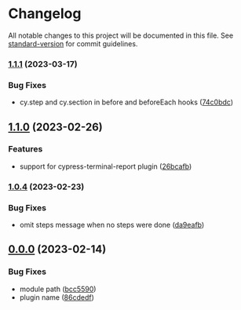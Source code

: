 # Changelog

All notable changes to this project will be documented in this file. See [standard-version](https://github.com/conventional-changelog/standard-version) for commit guidelines.

### [1.1.1](https://github.com/filiphric/cypress-plugin-steps/compare/v1.1.0...v1.1.1) (2023-03-17)


### Bug Fixes

* cy.step and cy.section in before and beforeEach hooks ([74c0bdc](https://github.com/filiphric/cypress-plugin-steps/commits/74c0bdceb214e8e90aa927225db09e1080943673))

## [1.1.0](https://github.com/filiphric/cypress-plugin-steps/compare/v1.0.4...v1.1.0) (2023-02-26)


### Features

* support for cypress-terminal-report plugin ([26bcafb](https://github.com/filiphric/cypress-plugin-steps/commits/26bcafb41e459e98befcdac0fe5e93b63b6acc07))

### [1.0.4](https://github.com/filiphric/cypress-plugin-steps/compare/v1.0.3...v1.0.4) (2023-02-23)


### Bug Fixes

* omit steps message when no steps were done ([da9eafb](https://github.com/filiphric/cypress-plugin-steps/commits/da9eafbde582693f776920e865deb4efdd3a1b28))

## [0.0.0](https://github.com/filiphric/cypress-plugin-steps/compare/v1.0.0...v0.0.0) (2023-02-14)


### Bug Fixes

* module path ([bcc5590](https://github.com/filiphric/cypress-plugin-steps/commits/bcc559033b1ee05d02b9a1926f68cd52d1da55fa))
* plugin name ([86cdedf](https://github.com/filiphric/cypress-plugin-steps/commits/86cdedf364ad2bb54c59ad454fe568d71d74c5a9))
